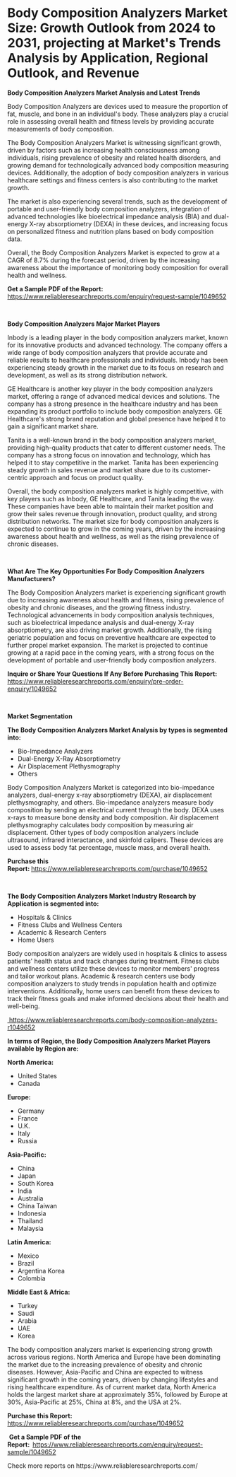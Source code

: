 <p><h1>Body Composition Analyzers Market Size: Growth Outlook from 2024 to 2031, projecting at Market's Trends Analysis by Application, Regional Outlook, and Revenue</h1></p><p><strong>Body Composition Analyzers Market Analysis and Latest Trends</strong></p>
<p><p>Body Composition Analyzers are devices used to measure the proportion of fat, muscle, and bone in an individual's body. These analyzers play a crucial role in assessing overall health and fitness levels by providing accurate measurements of body composition.</p><p>The Body Composition Analyzers Market is witnessing significant growth, driven by factors such as increasing health consciousness among individuals, rising prevalence of obesity and related health disorders, and growing demand for technologically advanced body composition measuring devices. Additionally, the adoption of body composition analyzers in various healthcare settings and fitness centers is also contributing to the market growth.</p><p>The market is also experiencing several trends, such as the development of portable and user-friendly body composition analyzers, integration of advanced technologies like bioelectrical impedance analysis (BIA) and dual-energy X-ray absorptiometry (DEXA) in these devices, and increasing focus on personalized fitness and nutrition plans based on body composition data.</p><p>Overall, the Body Composition Analyzers Market is expected to grow at a CAGR of 8.7% during the forecast period, driven by the increasing awareness about the importance of monitoring body composition for overall health and wellness.</p></p>
<p><strong>Get a Sample PDF of the Report:&nbsp;</strong> <a href="https://www.reliableresearchreports.com/enquiry/request-sample/1049652">https://www.reliableresearchreports.com/enquiry/request-sample/1049652</a></p>
<p>&nbsp;</p>
<p><strong>Body Composition Analyzers Major Market Players</strong></p>
<p><p>Inbody is a leading player in the body composition analyzers market, known for its innovative products and advanced technology. The company offers a wide range of body composition analyzers that provide accurate and reliable results to healthcare professionals and individuals. Inbody has been experiencing steady growth in the market due to its focus on research and development, as well as its strong distribution network.</p><p>GE Healthcare is another key player in the body composition analyzers market, offering a range of advanced medical devices and solutions. The company has a strong presence in the healthcare industry and has been expanding its product portfolio to include body composition analyzers. GE Healthcare's strong brand reputation and global presence have helped it to gain a significant market share.</p><p>Tanita is a well-known brand in the body composition analyzers market, providing high-quality products that cater to different customer needs. The company has a strong focus on innovation and technology, which has helped it to stay competitive in the market. Tanita has been experiencing steady growth in sales revenue and market share due to its customer-centric approach and focus on product quality.</p><p>Overall, the body composition analyzers market is highly competitive, with key players such as Inbody, GE Healthcare, and Tanita leading the way. These companies have been able to maintain their market position and grow their sales revenue through innovation, product quality, and strong distribution networks. The market size for body composition analyzers is expected to continue to grow in the coming years, driven by the increasing awareness about health and wellness, as well as the rising prevalence of chronic diseases.</p></p>
<p>&nbsp;</p>
<p><strong>What Are The Key Opportunities For Body Composition Analyzers Manufacturers?</strong></p>
<p><p>The Body Composition Analyzers market is experiencing significant growth due to increasing awareness about health and fitness, rising prevalence of obesity and chronic diseases, and the growing fitness industry. Technological advancements in body composition analysis techniques, such as bioelectrical impedance analysis and dual-energy X-ray absorptiometry, are also driving market growth. Additionally, the rising geriatric population and focus on preventive healthcare are expected to further propel market expansion. The market is projected to continue growing at a rapid pace in the coming years, with a strong focus on the development of portable and user-friendly body composition analyzers.</p></p>
<p><strong>Inquire or Share Your Questions If Any Before Purchasing This Report:</strong> <a href="https://www.reliableresearchreports.com/enquiry/pre-order-enquiry/1049652">https://www.reliableresearchreports.com/enquiry/pre-order-enquiry/1049652</a></p>
<p>&nbsp;</p>
<p><strong>Market Segmentation</strong></p>
<p><strong>The Body Composition Analyzers Market Analysis by types is segmented into:</strong></p>
<p><ul><li>Bio-Impedance Analyzers</li><li>Dual-Energy X-Ray Absorptiometry</li><li>Air Displacement Plethysmography</li><li>Others</li></ul></p>
<p><p>Body Composition Analyzers Market is categorized into bio-impedance analyzers, dual-energy x-ray absorptiometry (DEXA), air displacement plethysmography, and others. Bio-impedance analyzers measure body composition by sending an electrical current through the body. DEXA uses x-rays to measure bone density and body composition. Air displacement plethysmography calculates body composition by measuring air displacement. Other types of body composition analyzers include ultrasound, infrared interactance, and skinfold calipers. These devices are used to assess body fat percentage, muscle mass, and overall health.</p></p>
<p><strong>Purchase this Report:&nbsp;</strong><a href="https://www.reliableresearchreports.com/purchase/1049652">https://www.reliableresearchreports.com/purchase/1049652</a></p>
<p>&nbsp;</p>
<p><strong>The Body Composition Analyzers Market Industry Research by Application is segmented into:</strong></p>
<p><ul><li>Hospitals & Clinics</li><li>Fitness Clubs and Wellness Centers</li><li>Academic & Research Centers</li><li>Home Users</li></ul></p>
<p><p>Body composition analyzers are widely used in hospitals & clinics to assess patients' health status and track changes during treatment. Fitness clubs and wellness centers utilize these devices to monitor members' progress and tailor workout plans. Academic & research centers use body composition analyzers to study trends in population health and optimize interventions. Additionally, home users can benefit from these devices to track their fitness goals and make informed decisions about their health and well-being.</p></p>
<p><a href="https://www.reliableresearchreports.com/body-composition-analyzers-r1049652">&nbsp;https://www.reliableresearchreports.com/body-composition-analyzers-r1049652</a></p>
<p><strong>In terms of Region, the Body Composition Analyzers Market Players available by Region are:</strong></p>
<p>
    <p> <strong> North America: </strong>
        <ul>
            <li>United States</li>
            <li>Canada</li>
        </ul>
        </p> 
    <p> <strong> Europe: </strong>
        <ul>
            <li>Germany</li>
            <li>France</li>
            <li>U.K.</li>
            <li>Italy</li>
            <li>Russia</li>
        </ul>
        </p> 
    <p> <strong> Asia-Pacific: </strong>
        <ul>
            <li>China</li>
            <li>Japan</li>
            <li>South Korea</li>
            <li>India</li>
            <li>Australia</li>
            <li>China Taiwan</li>
            <li>Indonesia</li>
            <li>Thailand</li>
            <li>Malaysia</li>
        </ul>
        </p> 
    <p> <strong> Latin America: </strong>
        <ul>
            <li>Mexico</li>
            <li>Brazil</li>
            <li>Argentina Korea</li>
            <li>Colombia</li>
        </ul>
        </p> 
    <p> <strong> Middle East & Africa: </strong>
        <ul>
            <li>Turkey</li>
            <li>Saudi</li>
            <li>Arabia</li>
            <li>UAE</li>
            <li>Korea</li>
        </ul>
    </p>
    </p>
<p><p>The body composition analyzers market is experiencing strong growth across various regions. North America and Europe have been dominating the market due to the increasing prevalence of obesity and chronic diseases. However, Asia-Pacific and China are expected to witness significant growth in the coming years, driven by changing lifestyles and rising healthcare expenditure. As of current market data, North America holds the largest market share at approximately 35%, followed by Europe at 30%, Asia-Pacific at 25%, China at 8%, and the USA at 2%.</p></p>
<p><strong>Purchase this Report: </strong><a href="https://www.reliableresearchreports.com/purchase/1049652">https://www.reliableresearchreports.com/purchase/1049652</a></p>
<p>&nbsp;<strong>Get a Sample PDF of the Report:&nbsp;&nbsp;</strong><a href="https://www.reliableresearchreports.com/enquiry/request-sample/1049652">https://www.reliableresearchreports.com/enquiry/request-sample/1049652</a></p>
<p><strong></strong></p>
<p>Check more reports on https://www.reliableresearchreports.com/</p>
